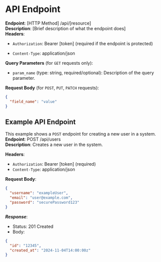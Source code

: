 # API Endpoint 

**Endpoint**:
[HTTP Method] /api/[resource]  
**Description**: [Brief description of what the endpoint does]  
**Headers**:

- `Authorization`: Bearer [token] (required if the endpoint is protected)

- `Content-Type`: application/json

**Query Parameters** (for `GET` requests only):

- `param_name` (type: string, required/optional): Description of the query parameter.

**Request Body** (for `POST`, `PUT`, `PATCH` requests):

```json
{
  "field_name": "value" 
}
```

## Example API Endpoint

This example shows a `POST` endpoint for creating a new user in a system.  
**Endpoint**: POST /api/users  
**Description**: Creates a new user in the system.

**Headers**:

- `Authorization`: Bearer [token] (required)
- `Content-Type`: application/json

**Request Body**:

```json
{
  "username": "exampleUser", 
  "email": "user@example.com", 
  "password": "securePassword123" 
}
```

***Response***:

- Status: 201 Created
- Body:

```json
{
  "id": "12345", 
  "created_at": "2024-11-04T14:00:00z" 
}
```
